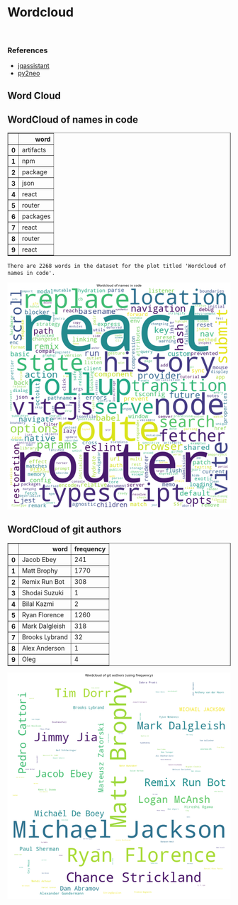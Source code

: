 # Wordcloud
<br>  

### References
- [jqassistant](https://jqassistant.org)
- [py2neo](https://py2neo.org/2021.1/)





## Word Cloud

## WordCloud of names in code




<div>
<table border="1" class="dataframe">
  <thead>
    <tr style="text-align: right;">
      <th></th>
      <th>word</th>
    </tr>
  </thead>
  <tbody>
    <tr>
      <th>0</th>
      <td>artifacts</td>
    </tr>
    <tr>
      <th>1</th>
      <td>npm</td>
    </tr>
    <tr>
      <th>2</th>
      <td>package</td>
    </tr>
    <tr>
      <th>3</th>
      <td>json</td>
    </tr>
    <tr>
      <th>4</th>
      <td>react</td>
    </tr>
    <tr>
      <th>5</th>
      <td>router</td>
    </tr>
    <tr>
      <th>6</th>
      <td>packages</td>
    </tr>
    <tr>
      <th>7</th>
      <td>react</td>
    </tr>
    <tr>
      <th>8</th>
      <td>router</td>
    </tr>
    <tr>
      <th>9</th>
      <td>react</td>
    </tr>
  </tbody>
</table>
</div>



    There are 2268 words in the dataset for the plot titled 'Wordcloud of names in code'.



    
![png](Wordcloud_files/Wordcloud_14_1.png)
    


## WordCloud of git authors




<div>
<table border="1" class="dataframe">
  <thead>
    <tr style="text-align: right;">
      <th></th>
      <th>word</th>
      <th>frequency</th>
    </tr>
  </thead>
  <tbody>
    <tr>
      <th>0</th>
      <td>Jacob Ebey</td>
      <td>241</td>
    </tr>
    <tr>
      <th>1</th>
      <td>Matt Brophy</td>
      <td>1770</td>
    </tr>
    <tr>
      <th>2</th>
      <td>Remix Run Bot</td>
      <td>308</td>
    </tr>
    <tr>
      <th>3</th>
      <td>Shodai Suzuki</td>
      <td>1</td>
    </tr>
    <tr>
      <th>4</th>
      <td>Bilal Kazmi</td>
      <td>2</td>
    </tr>
    <tr>
      <th>5</th>
      <td>Ryan Florence</td>
      <td>1260</td>
    </tr>
    <tr>
      <th>6</th>
      <td>Mark Dalgleish</td>
      <td>318</td>
    </tr>
    <tr>
      <th>7</th>
      <td>Brooks Lybrand</td>
      <td>32</td>
    </tr>
    <tr>
      <th>8</th>
      <td>Alex Anderson</td>
      <td>1</td>
    </tr>
    <tr>
      <th>9</th>
      <td>Oleg</td>
      <td>4</td>
    </tr>
  </tbody>
</table>
</div>




    
![png](Wordcloud_files/Wordcloud_17_0.png)
    

